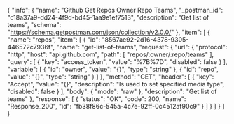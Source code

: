 {
  "info": {
    "name": "Github Get Repos Owner Repo Teams",
    "_postman_id": "c18a37a9-dd24-4f9d-bd45-1aa9e1ef7513",
    "description": "Get list of teams",
    "schema": "https://schema.getpostman.com/json/collection/v2.0.0/"
  },
  "item": [
    {
      "name": "repos",
      "item": [
        {
          "id": "8567ae92-2d16-4378-9305-446572c7936f",
          "name": "get-list-of-teams",
          "request": {
            "url": {
              "protocol": "http",
              "host": "api.github.com",
              "path": [
                "repos/:owner/:repo/teams"
              ],
              "query": [
                {
                  "key": "access_token",
                  "value": "%7B%7D",
                  "disabled": false
                }
              ],
              "variable": [
                {
                  "id": "owner",
                  "value": "{}",
                  "type": "string"
                },
                {
                  "id": "repo",
                  "value": "{}",
                  "type": "string"
                }
              ]
            },
            "method": "GET",
            "header": [
              {
                "key": "Accept",
                "value": "{}",
                "description": "Is used to set specified media type",
                "disabled": false
              }
            ],
            "body": {
              "mode": "raw"
            },
            "description": "Get list of teams"
          },
          "response": [
            {
              "status": "OK",
              "code": 200,
              "name": "Response_200",
              "id": "fb38f86c-545a-4c7e-92ff-0c4512af90c9"
            }
          ]
        }
      ]
    }
  ]
}